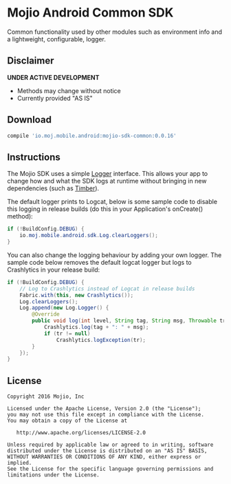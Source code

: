 # Mojio Android Common SDK #

Common functionality used by other modules such as environment info and a lightweight, 
configurable, logger.

## Disclaimer ##
**UNDER ACTIVE DEVELOPMENT**

* Methods may change without notice
* Currently provided "AS IS"

## Download ##
```gradle
compile 'io.moj.mobile.android:mojio-sdk-common:0.0.16'
```

## Instructions ##
The Mojio SDK uses a simple [Logger](https://github.com/mojio/mojio-android-sdk/blob/develop/MojioSDK/mojio-sdk-common/src/main/java/io/moj/mobile/android/sdk/Log.java)
interface. This allows your app to change how and what the SDK logs at runtime without bringing in
new dependencies (such as [Timber](https://github.com/JakeWharton/timber)).

The default logger prints to Logcat, below is some sample code to disable this logging in release
builds (do this in your Application's onCreate() method):

```java
if (!BuildConfig.DEBUG) {
    io.moj.mobile.android.sdk.Log.clearLoggers();
}
```

You can also change the logging behaviour by adding your own logger. The sample code below removes
the default logcat logger but logs to Crashlytics in your release build:

```java
if (!BuildConfig.DEBUG) {
    // Log to Crashlytics instead of Logcat in release builds
    Fabric.with(this, new Crashlytics());
    Log.clearLoggers();
    Log.append(new Log.Logger() {
        @Override
        public void log(int level, String tag, String msg, Throwable tr) {
            Crashlytics.log(tag + ": " + msg);
            if (tr != null)
                Crashlytics.logException(tr);
        }
    });
}
```
  
## License ##
    Copyright 2016 Mojio, Inc
    
    Licensed under the Apache License, Version 2.0 (the "License");
    you may not use this file except in compliance with the License.
    You may obtain a copy of the License at
    
       http://www.apache.org/licenses/LICENSE-2.0
    
    Unless required by applicable law or agreed to in writing, software
    distributed under the License is distributed on an "AS IS" BASIS,
    WITHOUT WARRANTIES OR CONDITIONS OF ANY KIND, either express or implied.
    See the License for the specific language governing permissions and
    limitations under the License.